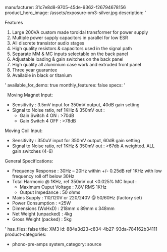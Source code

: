 manufacturer: 31c7e8d8-9705-45de-9362-f26794678156
product_hero_image: /assets/exposure-xm3-silver.jpg
description: '<p>Features</p><ol><li>Large 200VA custom made toroidal transformer for power supply</li><li>Multiple power supply capacitors in parallel for low ESR</li><li>All discrete transistor audio stages</li><li>High quality resistors &amp; capacitors used in the signal path</li><li>Separate MM &amp; MC inputs selectable on the back panel</li><li>Adjustable loading &amp; gain switches on the back panel</li><li>High quality all aluminium case work and extruded front panel</li><li>Three year guarantee</li><li>Available in black or titanium</li></ol>'
available_for_demo: true
monthly_featuree: false
specs: '<p>&nbsp; Moving Magnet Input:</p><ul><li>Sensitivity :&nbsp;3.5mV input for 350mV output,&nbsp;40dB gain setting</li><li>Signal to Noise ratio, ref 1KHz &amp; 350mV out :<ul><li>Gain Switch 4 ON :&nbsp;&gt;70dB</li><li>Gain Switch 4 OFF :&nbsp;&gt;78dB</li></ul></li></ul><p>Moving Coil Input:</p><ul><li>Sensitivity :&nbsp;350uV input for 350mV output,&nbsp;60dB gain setting</li><li>Signal to Noise ratio, ref 1KHz &amp; 350mV out :&nbsp;&gt;67db A weighted. ALL gain&nbsp;switches (4-6)</li></ul><p>General Specifications:</p><ul><li>Frequency Response :&nbsp;30Hz – 20Hz within +/- 0.25dB ref&nbsp;1KHz with low frequency roll off&nbsp;below 30Hz</li><li>Total Harmonic @ 1KHz, ref 350mV out &lt;0.025% MC Input :<ul><li>Maximum Ouput&nbsp;Voltage :&nbsp;7.8V RMS 1KHz</li><li>Output Impedance :&nbsp;50 ohms</li></ul></li><li>Mains Supply :&nbsp;110/120V or 220/240V @ 50/60Hz (factory set)</li><li>Power Consumption :&nbsp;&lt;25W</li><li>Dimensions (WxHxD) :&nbsp;218mm x 89mm x 348mm</li><li>Net Weight (unpacked) :&nbsp;4kg</li><li>Gross Weight (packed) :&nbsp;5kg</li></ul>'
has_files: false
title: XM3
id: 884a3d23-c834-4b27-93da-784162b34111
product-categories:
  - phono-pre-amps
system_category: source
